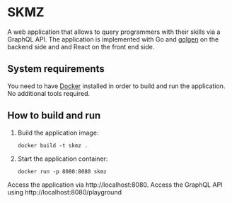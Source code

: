SKMZ
====

A web application that allows to query programmers
with their skills via a GraphQL API. The application
is implemented with Go and 
[gqlgen](https://github.com/99designs/gqlgen) on the
backend side and and React on the front end side.

## System requirements 
You need to have [Docker](https://www.docker.com) 
installed in order to build and run the application.
No additional tools required.

## How to build and run
1. Build the application image:
    ```shell script
    docker build -t skmz .
    ```
2. Start the application container:
    ```shell script
    docker run -p 8080:8080 skmz
    ```
Access the application via http://localhost:8080.
Access the GraphQL API using 
http://localhost:8080/playground 
